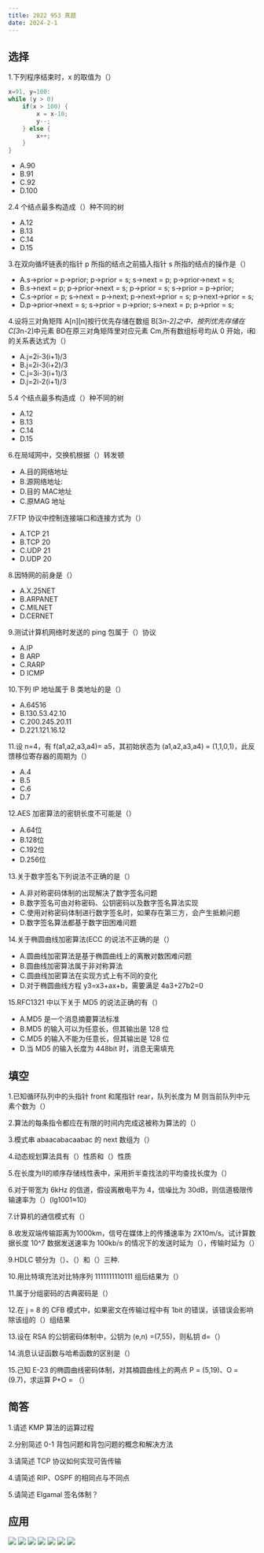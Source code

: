 ```yaml
---
title: 2022 953 真题
date: 2024-2-1
---
```


## 选择

1.下列程序结束时，x 的取值为（）

```c
x=91, y=100:
while (y > 0)
    if(x > 100) {
        x = x-10;
        y--;        
    } else {
        x++;
    }
}
```

- A.90
- B.91
- C.92
- D.100

2.4 个结点最多构造成（）种不同的树

- A.12
- B.13
- C.14
- D.15

3.在双向循坏链表的指针 p 所指的结点之前插入指针 s 所指的结点的操作是（）

- A.s->prior = p->prior; p->prior = s; s->next = p; p->prior->next = s;
- B.s->next = p; p->prior->next = s; p->prior = s; s->prior = p->prior;
- C.s->prior = p; s->next = p->next; p->next->prior = s; p->next->prior = s;
- D.p->prior->next = s; s->prior = p->prior; s->next = p; p->prior = s;

4.设将三对角矩阵 A[n][n]按行优先存储在数组 B[3*n-2]之中，按列优先存储在 C[3*n-2]中元素 BD在原三对角矩阵里对应元素 Cm,所有数组标号均从 0 开始，i和的关系表达式为（）

- A.j=2i-3(i+1)/3
- B.j=2i-3(i+2)/3
- C.j=3i-3(i+1)/3
- D.j=2i-2(i+1)/3

5.4 个结点最多构造成（）种不同的树

- A.12
- B.13
- C.14
- D.15

6.在局域网中，交换机根据（）转发顿

- A.目的网络地址
- B.源网络地址:
- D.目的 MAC地址
- C.原MAG 地址

7.FTP 协议中控制连接端口和连接方式为（）

- A.TCP 21
- B.TCP 20
- C.UDP 21
- D.UDP 20

8.因特网的前身是（）

- A.X.25NET
- B.ARPANET
- C.MILNET
- D.CERNET

9.测试计算机网络时发送的 ping 包属于（）协议

- A.IP
- B ARP
- C.RARP
- D ICMP

10.下列 IP 地址属于 B 类地址的是（）

- A.64516
- B.130.53.42.10
- C.200.245.20.11
- D.221.121.16.12

11.设 n=4，有 f(a1,a2,a3,a4)= a5，其初始状态为 (a1,a2,a3,a4) = (1,1,0,1)，此反馈移位寄存器的周期为（）

- A.4
- B.5
- C.6
- D.7

12.AES 加密算法的密钥长度不可能是（）

- A.64位
- B.128位
- C.192位
- D.256位

13.关于数字签名下列说法不正确的是（）

- A.非对称密码体制的出现解决了数字签名问题
- B.数字签名可由对称密码、公钥密码以及数字签名算法实现
- C.使用对称密码体制进行数字签名时，如果存在第三方，会产生抵赖问题
- D.数字签名算法都基于数字田困难问题

14.关于椭圆曲线加密算法(ECC 的说法不正确的是（）

- A.圆曲线加密算法是基于椭圆曲线上的离散对数困难问题
- B.圆曲线加密算法属于非对称算法
- C.圆曲线加密算法在实现方式上有不同的变化
- D.对于椭圆曲线方程 y3=x3+ax+b，需要满足 4a3+27b2=0

15.RFC1321 中以下关于 MD5 的说法正确的有（）

- A.MD5 是一个消息摘要算法标准
- B.MD5 的输入可以为任意长，但其输出是 128 位
- C.MD5 的输入不能为任意长，但其输出是 128 位
- D.当 MD5 的输入长度为 448bit 时，消息无需填充

## 填空

1.已知循环队列中的头指针 front 和尾指针 rear，队列长度为 M 则当前队列中元素个数为（）

2.算法的每条指令都应在有限的时间内完成这被称为算法的（）

3.模式串 abaacabacaabac 的 next 数组为（）

4.动态规划算法具有（）性质和（）性质

5.在长度为Ⅱ的顺序存储线性表中，采用折半查找法的平均查找长度为（）

6.对于带宽为 6kHz 的信道，假设离散电平为 4，信噪比为 30dB，则信道极限传输速率为（）(lg1001≈10)

7.计算机的通信模式有（）

8.收发双端传输距离为1000km，信号在媒体上的传播速率为 2X10m/s。试计算数据长度 10^7 数据发送速率为 100kb/s 的情况下的发送时延为（），传输时延为（）

9.HDLC 顿分为（）、（）和（）三种.

10.用比特填充法对比特序列 1111111110111 组后结果为（）

11.属于分组密码的古典密码是（）

12.在 j = 8 的 CFB 模式中，如果密文在传输过程中有 1bit 的错误，该错误会影响除该组的（）组结果

13.设在 RSA 的公钥密码体制中，公钥为 (e,n) =(7,55)，则私钥 d=（）

14.消息认证函数与哈希函数的区别是（）

15.己知 E-23 的椭圆曲线密码体制，对其楠圆曲线上的两点 P = (5,19)、O = (9.7)，求运算 P+O = （）

## 简答

1.请述 KMP 算法的运算过程

2.分别简述 0-1 背包问题和背包问题的概念和解决方法

3.请简述 TCP 协议如何实现可告传输

4.请简述 RIP、OSPF 的相同点与不同点

5.请简述 Elgamal 签名体制？

## 应用

<img src="./assets/image-20240201135924444.png">

<img src="./assets/image-20240201135945741.png">

<img src="./assets/image-20240201140010706.png">

<img src="./assets/image-20240201140026094.png">

<img src="./assets/image-20240201140053062.png">

<img src="./assets/image-20240201140119141.png">

<img src="./assets/image-20240201140136708.png">
